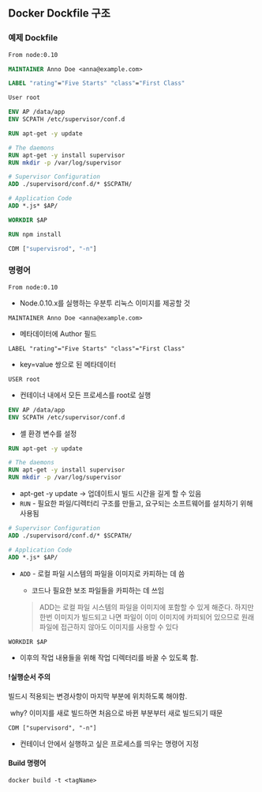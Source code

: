 ## Docker Dockfile 구조

### 예제 Dockfile

```dockerfile
From node:0.10

MAINTAINER Anno Doe <anna@example.com>

LABEL "rating"="Five Starts" "class"="First Class"

User root

ENV AP /data/app
ENV SCPATH /etc/supervisor/conf.d

RUN apt-get -y update

# The daemons
RUN apt-get -y install supervisor
RUN mkdir -p /var/log/supervisor

# Supervisor Configuration
ADD ./supervisord/conf.d/* $SCPATH/

# Application Code
ADD *.js* $AP/

WORKDIR $AP

RUN npm install

CDM ["supervisrod", "-n"]
```



### 명령어

`From node:0.10`

- Node.0.10.x를 실행하는 우분투 리눅스 이미지를 제공할 것



`MAINTAINER Anno Doe <anna@example.com>`

- 메타데이터에 Author 필드



`LABEL "rating"="Five Starts" "class"="First Class"`

- key=value 쌍으로 된 메타데이터



`USER root`

- 컨테이너 내에서 모든 프로세스를 root로 실행



```dockerfile
ENV AP /data/app
ENV SCPATH /etc/supervisor/conf.d
```

- 셸 환경 변수를 설정



```dockerfile
RUN apt-get -y update

# The daemons
RUN apt-get -y install supervisor
RUN mkdir -p /var/log/supervisor
```

- apt-get -y update -> 업데이트시 빌드 시간을 길게 할 수 있음
- `RUN` - 필요한 파일/디렉터리 구조를 만들고, 요구되는 소프트웨어를 설치하기 위해 사용됨



```dockerfile
# Supervisor Configuration
ADD ./supervisord/conf.d/* $SCPATH/

# Application Code
ADD *.js* $AP/
```

- `ADD` - 로컬 파일 시스템의 파일을 이미지로 카피하는 데 씀

  - 코드나 필요한 보조 파일들을 카피하는 데 쓰임

  > ADD는 로컬 파일 시스템의 파일을 이미지에 포함할 수 있게 해준다. 하지만 한번 이미지가 빌드되고 나면 파일이 이미 이미지에 카피되어 있으므로 원래 파일에 접근하지 않아도 이미지를 사용할 수 있다



`WORKDIR $AP`

- 이후의 작업 내용들을 위해 작업 디렉터리를 바꿀 수 있도록 함.



#### !실행순서 주의

빌드시 적용되는 변경사항이 마지막 부분에 위치하도록 해야함.

​	why? 이미지를 새로 빌드하면 처음으로 바뀐 부분부터 새로 빌드되기 때문



`CDM ["supervisord", "-n"]`

- 컨테이너 안에서 실행하고 싶은 프로세스를 띄우는 명령어 지정



#### Build 명령어

`docker build -t <tagName>`

